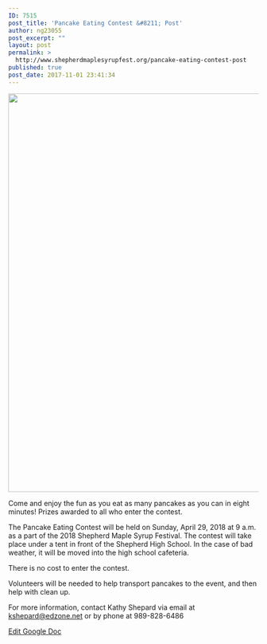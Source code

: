 ```yaml
---
ID: 7515
post_title: 'Pancake Eating Contest &#8211; Post'
author: ng23055
post_excerpt: ""
layout: post
permalink: >
  http://www.shepherdmaplesyrupfest.org/pancake-eating-contest-post
published: true
post_date: 2017-11-01 23:41:34
---
```

<p><img src="http://www.shepherdmaplesyrupfest.org/wp-content/uploads/2017/11/null.png" width="614" height="800" alt="" title=""></p>
<p>Come and enjoy the fun as you eat as many pancakes as you can in eight minutes!  Prizes awarded to all who enter the contest.</p>
<p>The Pancake Eating Contest will be held on Sunday, April 29, 2018 at 9 a.m. as a part of the 2018 Shepherd Maple Syrup Festival. The contest will take place under a tent in front of the Shepherd High School. In the case of bad weather, it will be moved into the high school cafeteria.</p>
<p>There is no cost to enter the contest.</p>
<p>Volunteers will be needed to help transport pancakes to the event, and then help with clean up.</p>
<p>For more information, contact Kathy Shepard via email at <a href="mailto:kshepard@edzone.net">kshepard@edzone.net</a> or by phone at 989-828-6486</p>
<p></p>
<p><a href="https://docs.google.com/document/d/1PKZaFheH3-xsBg720SzxFWL0v0NYs52CAgkZK0aYcjA/edit?usp=sharing">Edit Google Doc</a></p>